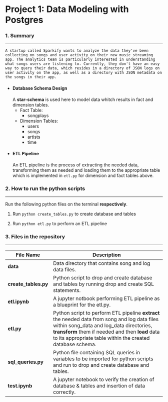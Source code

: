 # Project 1: Data Modeling with Postgres

### 1. Summary

---
    A startup called Sparkify wants to analyze the data they've been collecting on songs and user activity on their new music streaming app. The analytics team is particularly interested in understanding what songs users are listening to. Currently, they don't have an easy way to query their data, which resides in a directory of JSON logs on user activity on the app, as well as a directory with JSON metadata on the songs in their app.

- #### Database Schema Design
    A **star-schema** is used here to model data whitch results in fact and dimension tables.
    - Fact Table:
        - songplays
    - Dimension Tables:
        - users
        - songs
        - artists
        - time
- #### ETL Pipeline
    An ETL pipeline is the process of extracting the needed data, transforming them as needed and loading them to the appropriate table which is implemented in `etl.py` for dimension and fact tables above.

### 2. How to run the python scripts

---
Run the following python files on the terminal **respectively**.
1. Run `python create_tables.py` to create database and tables

2. Run `python etl.py` to perform an ETL pipeline

### 3. Files in the repository

---

|File Name| Description|
|---------|------------|
|**data**|Data directory that contains song and log data files.|
|**create_tables.py**|Python script to drop and create database and tables by running drop and create SQL statements.|
|**etl.ipynb**|A jupyter notbook performing ETL pipeline as a blueprint for the etl.py.|
|**etl.py**|Python script to perform ETL pipeline **extract** the needed data from song and log data files within song_data and log_data directories, **transform** them if needed and then **load** data to its appropriate table within the created database schema.|
|**sql_queries.py**|Python file containing SQL queries in variables to be imported for python scripts and run to drop and create database and tables.|
|**test.ipynb**|A jupyter notebook to verify the creation of database & tables and insertion of data correctly.|